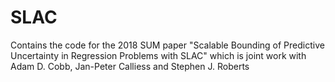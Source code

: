 # SLAC
Contains the code for the 2018 SUM paper "Scalable Bounding of Predictive Uncertainty in Regression Problems with SLAC" which is joint work with Adam D. Cobb, Jan-Peter Calliess and Stephen J. Roberts
